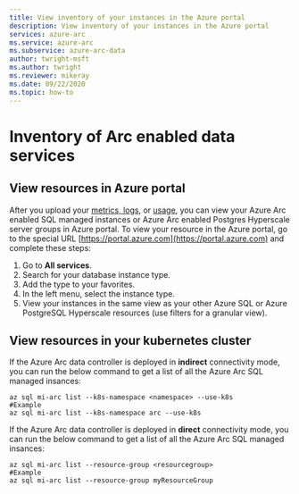 ```yaml
---
title: View inventory of your instances in the Azure portal
description: View inventory of your instances in the Azure portal
services: azure-arc
ms.service: azure-arc
ms.subservice: azure-arc-data
author: twright-msft
ms.author: twright
ms.reviewer: mikeray
ms.date: 09/22/2020
ms.topic: how-to
---
```


# Inventory of Arc enabled data services


## View resources in Azure portal

After you upload your [metrics, logs](upload-metrics-and-logs-to-azure-monitor.md), or [usage](view-billing-data-in-azure.md), you can view your Azure Arc enabled SQL managed instances or Azure Arc enabled Postgres Hyperscale server groups in Azure portal. To view your resource in the Azure portal, go to the special URL [https://portal.azure.com](https://portal.azure.com) and complete these steps:

1. Go to **All services**.
1. Search for your database instance type.
1. Add the type to your favorites.
1. In the left menu, select the instance type.
1. View your instances in the same view as your other Azure SQL or Azure PostgreSQL Hyperscale resources (use filters for a granular view).

## View resources in your kubernetes cluster

If the Azure Arc data controller is deployed in **indirect** connectivity mode, you can run the below command to get a list of all the Azure Arc SQL managed insances:
```
az sql mi-arc list --k8s-namespace <namespace> --use-k8s
#Example
az sql mi-arc list --k8s-namespace arc --use-k8s
```

If the Azure Arc data controller is deployed in **direct** connectivity mode, you can run the below command to get a list of all the Azure Arc SQL managed insances:
```
az sql mi-arc list --resource-group <resourcegroup>
#Example
az sql mi-arc list --resource-group myResourceGroup
```
